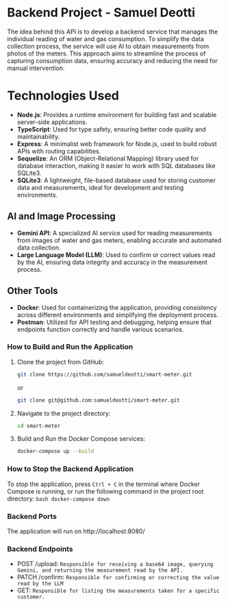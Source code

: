 
# Backend Project - Samuel Deotti

The idea behind this API is to develop a backend service that manages the individual reading of water and gas consumption. To simplify the data collection process, the service will use AI to obtain measurements from photos of the meters. This approach aims to streamline the process of capturing consumption data, ensuring accuracy and reducing the need for manual intervention.


# Technologies Used

- **Node.js**: Provides a runtime environment for building fast and scalable server-side applications.
- **TypeScript**: Used for type safety, ensuring better code quality and maintainability.
- **Express**: A minimalist web framework for Node.js, used to build robust APIs with routing capabilities.
- **Sequelize**: An ORM (Object-Relational Mapping) library used for database interaction, making it easier to work with SQL databases like SQLite3.
- **SQLite3**: A lightweight, file-based database used for storing customer data and measurements, ideal for development and testing environments.

## AI and Image Processing

- **Gemini API**: A specialized AI service used for reading measurements from images of water and gas meters, enabling accurate and automated data collection.
- **Large Language Model (LLM)**: Used to confirm or correct values read by the AI, ensuring data integrity and accuracy in the measurement process.

## Other Tools

- **Docker**: Used for containerizing the application, providing consistency across different environments and simplifying the deployment process.
- **Postman**: Utilized for API testing and debugging, helping ensure that endpoints function correctly and handle various scenarios.

### How to Build and Run the Application

1. Clone the project from GitHub:
    ```bash
    git clone https://github.com/samueldeotti/smart-meter.git
    ```
   or
    ```bash
    git clone git@github.com:samueldeotti/smart-meter.git
    ```

2. Navigate to the project directory:
    ```bash
    cd smart-meter
    ```

3. Build and Run the Docker Compose services:
    ```bash
    docker-compose up --build
    ```

### How to Stop the Backend Application

To stop the application, press `Ctrl + C` in the terminal where Docker Compose is running, or run the following command in the project root directory:
    ```bash
    docker-compose down
    ```

### Backend Ports

The application will run on http://localhost:8080/

### Backend Endpoints

- POST /upload: `Responsible for receiving a base64 image, querying Gemini, and returning the measurement read by the API.`
- PATCH /confirm: `Responsible for confirming or correcting the value read by the LLM`
- GET: `Responsible for listing the measurements taken for a specific customer.`
